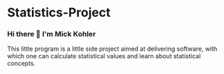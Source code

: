 # Statistics-Project
### Hi there 👋 I'm Mick Kohler
This little program is a little side project aimed at delivering software, with which one can 
calculate statistical values and learn about statistical concepts.  
